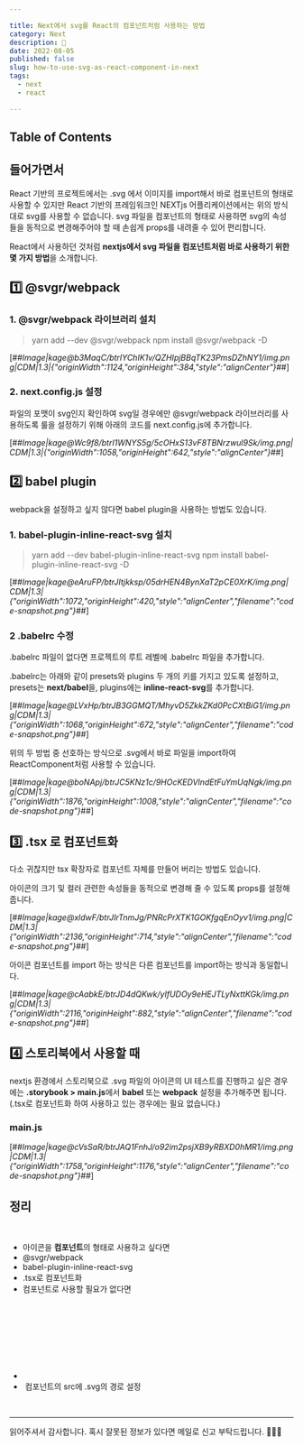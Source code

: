 ```yaml
---

title: Next에서 svg를 React의 컴포넌트처럼 사용하는 방법
category: Next
description: 🤔
date: 2022-08-05
published: false
slug: how-to-use-svg-as-react-component-in-next
tags:
  - next
  - react

---
```


## Table of Contents

## 들어가면서

React 기반의 프로젝트에서는 .svg 에서 이미지를 import해서 바로 컴포넌트의 형태로 사용할 수 있지만 React 기반의 프레임워크인 NEXTjs 어플리케이션에서는 위의 방식대로 svg를 사용할 수 없습니다. svg 파일을 컴포넌트의 형태로 사용하면 svg의 속성들을 동적으로 변경해주어야 할 때 손쉽게 props를 내려줄 수 있어 편리합니다.

React에서 사용하던 것처럼 **nextjs에서 svg 파일을 컴포넌트처럼 바로 사용하기 위한 몇 가지 방법**을 소개합니다.

## 1️⃣ @svgr/webpack

### 1. @svgr/webpack 라이브러리 설치

> yarn add --dev @svgr/webpack
> npm install @svgr/webpack -D

[##*Image|kage@b3MaqC/btrIYChIK1v/QZHIpjBBqTK23PmsDZhNY1/img.png|CDM|1.3|{"originWidth":1124,"originHeight":384,"style":"alignCenter"}*##]

### 2. next.config.js 설정

파일의 포맷이 svg인지 확인하여 svg일 경우에만 @svgr/webpack 라이브러리를 사용하도록 룰을 설정하기 위해 아래의 코드를 next.config.js에 추가합니다.

[##*Image|kage@Wc9f8/btrI1WNYS5g/5cOHxS13vF8TBNrzwul9Sk/img.png|CDM|1.3|{"originWidth":1058,"originHeight":642,"style":"alignCenter"}*##]

## 2️⃣ babel plugin

webpack을 설정하고 싶지 않다면 babel plugin을 사용하는 방법도 있습니다.

### 1. babel-plugin-inline-react-svg 설치

> yarn add --dev babel-plugin-inline-react-svg
> npm install babel-plugin-inline-react-svg -D

[##*Image|kage@eAruFP/btrJItjkksp/05drHEN4BynXaT2pCE0XrK/img.png|CDM|1.3|{"originWidth":1072,"originHeight":420,"style":"alignCenter","filename":"code-snapshot.png"}*##]

### 2 .babelrc 수정

.babelrc 파일이 없다면 프로젝트의 루트 레벨에 .babelrc 파일을 추가합니다.

.babelrc는 아래와 같이 presets와 plugins 두 개의 키를 가지고 있도록 설정하고, presets는 **next/babel**을, plugins에는 **inline-react-svg**를 추가합니다.

[##*Image|kage@LVxHp/btrJB3GGMQT/MhyvD5ZkkZKd0PcCXtBiG1/img.png|CDM|1.3|{"originWidth":1068,"originHeight":672,"style":"alignCenter","filename":"code-snapshot.png"}*##]

위의 두 방법 중 선호하는 방식으로 .svg에서 바로 파일을 import하여 ReactComponent처럼 사용할 수 있습니다.

[##*Image|kage@boNApj/btrJC5KNz1c/9HOcKEDVlndEtFuYmUqNgk/img.png|CDM|1.3|{"originWidth":1876,"originHeight":1008,"style":"alignCenter","filename":"code-snapshot.png"}*##]

## 3️⃣ .tsx 로 컴포넌트화

다소 귀찮지만 tsx 확장자로 컴포넌트 자체를 만들어 버리는 방법도 있습니다.

아이콘의 크기 및 컬러 관련한 속성들을 동적으로 변경해 줄 수 있도록 props를 설정해줍니다.

[##*Image|kage@xldwF/btrJIrTnmJg/PNRcPrXTK1GOKfgqEnOyv1/img.png|CDM|1.3|{"originWidth":2136,"originHeight":714,"style":"alignCenter","filename":"code-snapshot.png"}*##]

아이콘 컴포넌트를 import 하는 방식은 다른 컴포넌트를 import하는 방식과 동일합니다.

[##*Image|kage@cAabkE/btrJD4dQKwk/yIfUDOy9eHEJTLyNxttKGk/img.png|CDM|1.3|{"originWidth":2116,"originHeight":882,"style":"alignCenter","filename":"code-snapshot.png"}*##]

## 4️⃣ 스토리북에서 사용할 때

nextjs 환경에서 스토리북으로 .svg 파일의 아이콘의 UI 테스트를 진행하고 싶은 경우에는 **.storybook > main.js**에서 **babel** 또는 **webpack** 설정을 추가해주면 됩니다. (.tsx로 컴포넌트화 하여 사용하고 있는 경우에는 필요 없습니다.)

### main.js

[##*Image|kage@cVsSaR/btrJAQ1FnhJ/o92im2psjXB9yRBXD0hMR1/img.png|CDM|1.3|{"originWidth":1758,"originHeight":1176,"style":"alignCenter","filename":"code-snapshot.png"}*##]

## 정리

<br/>

- 아이콘을 **컴포넌트**의 형태로 사용하고 싶다면
- @svgr/webpack
- babel-plugin-inline-react-svg
- .tsx로 컴포넌트화
- 컴포넌트로 사용할 필요가 없다면
- <svg> 태그로 바로 삽입
- <Image> 컴포넌트의 src에 .svg의 경로 설정

<br/>

---

읽어주셔서 감사합니다. 혹시 잘못된 정보가 있다면 메일로 신고 부탁드립니다. 🙇🏻‍♀️
